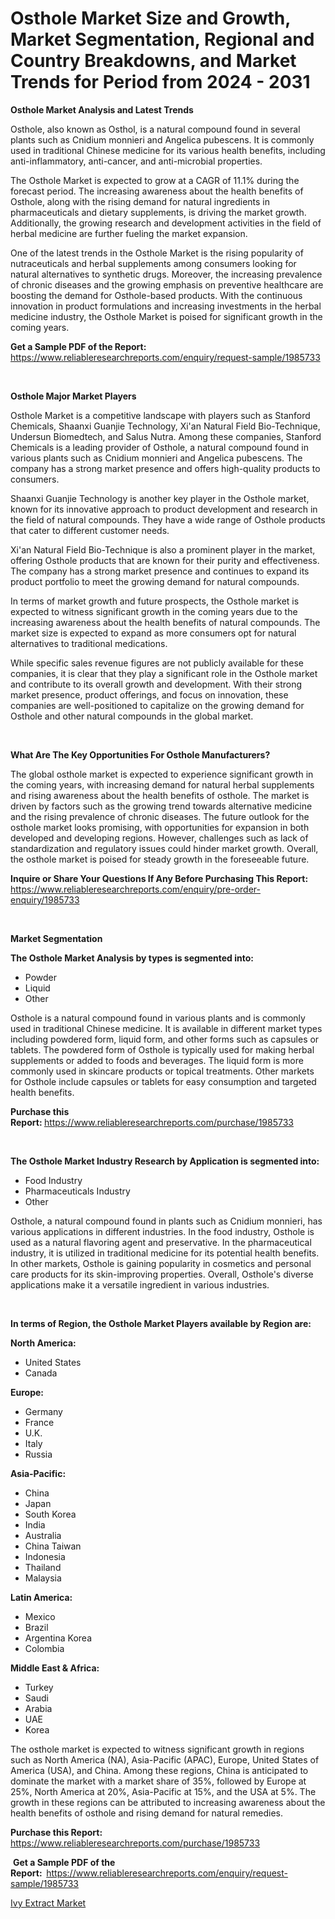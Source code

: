 <p><h1>Osthole Market Size and Growth, Market Segmentation, Regional and Country Breakdowns, and Market Trends for Period from 2024 -  2031</h1></p><p><strong>Osthole Market Analysis and Latest Trends</strong></p>
<p><p>Osthole, also known as Osthol, is a natural compound found in several plants such as Cnidium monnieri and Angelica pubescens. It is commonly used in traditional Chinese medicine for its various health benefits, including anti-inflammatory, anti-cancer, and anti-microbial properties.</p><p>The Osthole Market is expected to grow at a CAGR of 11.1% during the forecast period. The increasing awareness about the health benefits of Osthole, along with the rising demand for natural ingredients in pharmaceuticals and dietary supplements, is driving the market growth. Additionally, the growing research and development activities in the field of herbal medicine are further fueling the market expansion.</p><p>One of the latest trends in the Osthole Market is the rising popularity of nutraceuticals and herbal supplements among consumers looking for natural alternatives to synthetic drugs. Moreover, the increasing prevalence of chronic diseases and the growing emphasis on preventive healthcare are boosting the demand for Osthole-based products. With the continuous innovation in product formulations and increasing investments in the herbal medicine industry, the Osthole Market is poised for significant growth in the coming years.</p></p>
<p><strong>Get a Sample PDF of the Report:&nbsp;</strong> <a href="https://www.reliableresearchreports.com/enquiry/request-sample/1985733">https://www.reliableresearchreports.com/enquiry/request-sample/1985733</a></p>
<p>&nbsp;</p>
<p><strong>Osthole Major Market Players</strong></p>
<p><p>Osthole Market is a competitive landscape with players such as Stanford Chemicals, Shaanxi Guanjie Technology, Xi'an Natural Field Bio-Technique, Undersun Biomedtech, and Salus Nutra. Among these companies, Stanford Chemicals is a leading provider of Osthole, a natural compound found in various plants such as Cnidium monnieri and Angelica pubescens. The company has a strong market presence and offers high-quality products to consumers.</p><p>Shaanxi Guanjie Technology is another key player in the Osthole market, known for its innovative approach to product development and research in the field of natural compounds. They have a wide range of Osthole products that cater to different customer needs.</p><p>Xi'an Natural Field Bio-Technique is also a prominent player in the market, offering Osthole products that are known for their purity and effectiveness. The company has a strong market presence and continues to expand its product portfolio to meet the growing demand for natural compounds.</p><p>In terms of market growth and future prospects, the Osthole market is expected to witness significant growth in the coming years due to the increasing awareness about the health benefits of natural compounds. The market size is expected to expand as more consumers opt for natural alternatives to traditional medications.</p><p>While specific sales revenue figures are not publicly available for these companies, it is clear that they play a significant role in the Osthole market and contribute to its overall growth and development. With their strong market presence, product offerings, and focus on innovation, these companies are well-positioned to capitalize on the growing demand for Osthole and other natural compounds in the global market.</p></p>
<p>&nbsp;</p>
<p><strong>What Are The Key Opportunities For Osthole Manufacturers?</strong></p>
<p><p>The global osthole market is expected to experience significant growth in the coming years, with increasing demand for natural herbal supplements and rising awareness about the health benefits of osthole. The market is driven by factors such as the growing trend towards alternative medicine and the rising prevalence of chronic diseases. The future outlook for the osthole market looks promising, with opportunities for expansion in both developed and developing regions. However, challenges such as lack of standardization and regulatory issues could hinder market growth. Overall, the osthole market is poised for steady growth in the foreseeable future.</p></p>
<p><strong>Inquire or Share Your Questions If Any Before Purchasing This Report:</strong> <a href="https://www.reliableresearchreports.com/enquiry/pre-order-enquiry/1985733">https://www.reliableresearchreports.com/enquiry/pre-order-enquiry/1985733</a></p>
<p>&nbsp;</p>
<p><strong>Market Segmentation</strong></p>
<p><strong>The Osthole Market Analysis by types is segmented into:</strong></p>
<p><ul><li>Powder</li><li>Liquid</li><li>Other</li></ul></p>
<p><p>Osthole is a natural compound found in various plants and is commonly used in traditional Chinese medicine. It is available in different market types including powdered form, liquid form, and other forms such as capsules or tablets. The powdered form of Osthole is typically used for making herbal supplements or added to foods and beverages. The liquid form is more commonly used in skincare products or topical treatments. Other markets for Osthole include capsules or tablets for easy consumption and targeted health benefits.</p></p>
<p><strong>Purchase this Report:&nbsp;</strong><a href="https://www.reliableresearchreports.com/purchase/1985733">https://www.reliableresearchreports.com/purchase/1985733</a></p>
<p>&nbsp;</p>
<p><strong>The Osthole Market Industry Research by Application is segmented into:</strong></p>
<p><ul><li>Food Industry</li><li>Pharmaceuticals Industry</li><li>Other</li></ul></p>
<p><p>Osthole, a natural compound found in plants such as Cnidium monnieri, has various applications in different industries. In the food industry, Osthole is used as a natural flavoring agent and preservative. In the pharmaceutical industry, it is utilized in traditional medicine for its potential health benefits. In other markets, Osthole is gaining popularity in cosmetics and personal care products for its skin-improving properties. Overall, Osthole's diverse applications make it a versatile ingredient in various industries.</p></p>
<p>&nbsp;</p>
<p><strong>In terms of Region, the Osthole Market Players available by Region are:</strong></p>
<p>
    <p> <strong> North America: </strong>
        <ul>
            <li>United States</li>
            <li>Canada</li>
        </ul>
        </p> 
    <p> <strong> Europe: </strong>
        <ul>
            <li>Germany</li>
            <li>France</li>
            <li>U.K.</li>
            <li>Italy</li>
            <li>Russia</li>
        </ul>
        </p> 
    <p> <strong> Asia-Pacific: </strong>
        <ul>
            <li>China</li>
            <li>Japan</li>
            <li>South Korea</li>
            <li>India</li>
            <li>Australia</li>
            <li>China Taiwan</li>
            <li>Indonesia</li>
            <li>Thailand</li>
            <li>Malaysia</li>
        </ul>
        </p> 
    <p> <strong> Latin America: </strong>
        <ul>
            <li>Mexico</li>
            <li>Brazil</li>
            <li>Argentina Korea</li>
            <li>Colombia</li>
        </ul>
        </p> 
    <p> <strong> Middle East & Africa: </strong>
        <ul>
            <li>Turkey</li>
            <li>Saudi</li>
            <li>Arabia</li>
            <li>UAE</li>
            <li>Korea</li>
        </ul>
    </p>
    </p>
<p><p>The osthole market is expected to witness significant growth in regions such as North America (NA), Asia-Pacific (APAC), Europe, United States of America (USA), and China. Among these regions, China is anticipated to dominate the market with a market share of 35%, followed by Europe at 25%, North America at 20%, Asia-Pacific at 15%, and the USA at 5%. The growth in these regions can be attributed to increasing awareness about the health benefits of osthole and rising demand for natural remedies.</p></p>
<p><strong>Purchase this Report: </strong><a href="https://www.reliableresearchreports.com/purchase/1985733">https://www.reliableresearchreports.com/purchase/1985733</a></p>
<p>&nbsp;<strong>Get a Sample PDF of the Report:&nbsp;&nbsp;</strong><a href="https://www.reliableresearchreports.com/enquiry/request-sample/1985733">https://www.reliableresearchreports.com/enquiry/request-sample/1985733</a></p>
<p><strong></strong></p>
<p><p><a href="https://github.com/JameTravis/Market-Research-Report-List-4/blob/main/ivy-extract-market.md">Ivy Extract Market</a></p></p>